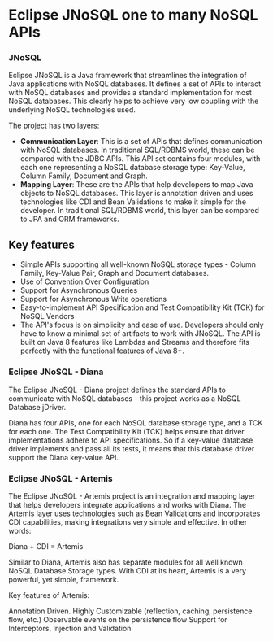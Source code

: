 # Eclipse JNoSQL one to many NoSQL APIs

### JNoSQL

Eclipse JNoSQL is a Java framework that streamlines the integration of Java applications with NoSQL databases. It defines a set of APIs to interact with NoSQL databases and provides a standard implementation for most NoSQL databases. This clearly helps to achieve very low coupling with the underlying NoSQL technologies used.

The project has two layers:

* **Communication Layer**: This is a set of APIs that defines communication with NoSQL databases. In traditional SQL/RDBMS world, these can be compared with the JDBC APIs. This API set contains four modules, with each one representing a NoSQL database storage type: Key-Value, Column Family, Document and Graph.
* **Mapping Layer**: These are the APIs that help developers to map Java objects to NoSQL databases. This layer is annotation driven and uses technologies like CDI and Bean Validations to make it simple for the developer. In traditional SQL/RDBMS world, this layer can be compared to JPA and ORM frameworks.

## Key features

* Simple APIs supporting all well-known NoSQL storage types - Column Family, Key-Value Pair, Graph and Document databases.
* Use of Convention Over Configuration
* Support for Asynchronous Queries
* Support for Asynchronous Write operations
* Easy-to-implement API Specification and Test Compatibility Kit \(TCK\) for NoSQL Vendors
* The API's focus is on simplicity and ease of use. Developers should only have to know a minimal set of artifacts to work with JNoSQL. The API is built on Java 8 features like Lambdas and Streams and therefore fits perfectly with the functional features of Java 8+.

### Eclipse JNoSQL - Diana

The Eclipse JNoSQL - Diana project defines the standard APIs to communicate with NoSQL databases - this project works as a NoSQL Database jDriver.

Diana has four APIs, one for each NoSQL database storage type, and a TCK for each one. The Test Compatibility Kit \(TCK\) helps ensure that driver implementations adhere to API specifications. So if a key-value database driver implements and pass all its tests, it means that this database driver support the Diana key-value API.

### Eclipse JNoSQL - Artemis

The Eclipse JNoSQL - Artemis project is an integration and mapping layer that helps developers integrate applications and works with Diana. The Artemis layer uses technologies such as Bean Validations and incorporates CDI capabilities, making integrations very simple and effective. In other words:

Diana + CDI = Artemis

Similar to Diana, Artemis also has separate modules for all well known NoSQL Database Storage types. With CDI at its heart, Artemis is a very powerful, yet simple, framework.

Key features of Artemis:

Annotation Driven. Highly Customizable \(reflection, caching, persistence flow, etc.\) Observable events on the persistence flow Support for Interceptors, Injection and Validation

